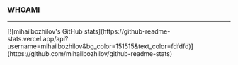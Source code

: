 <h3>WHOAMI</h3>

<hr/>
  [![mihailbozhilov's GitHub stats](https://github-readme-stats.vercel.app/api?username=mihailbozhilov&bg_color=151515&text_color=fdfdfd)](https://github.com/mihailbozhilov/github-readme-stats)

